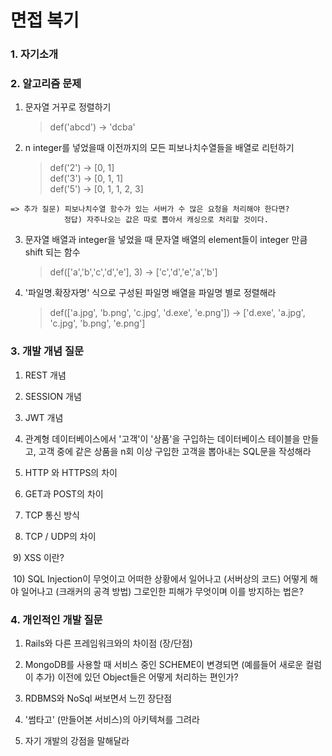 # 면접 복기

### 1. 자기소개

### 2. 알고리즘 문제
  1) 문자열 거꾸로 정렬하기
        > def('abcd') -> 'dcba'

  2) n integer를 넣었을때 이전까지의 모든 피보나치수열들을 배열로 리턴하기
        > def('2') -> [0, 1] <br>
        > def('3') -> [0, 1, 1] <br>
        > def('5') -> [0, 1, 1, 2, 3] <br>

    => 추가 질문) 피보나치수열 함수가 있는 서버가 수 많은 요청을 처리해야 한다면?
                정답) 자주나오는 값은 따로 뽑아서 캐싱으로 처리할 것이다.

  3) 문자열 배열과 integer을 넣었을 때 문자열 배열의 element들이 integer 만큼 shift 되는 함수
        > def(['a','b','c','d','e'], 3) -> ['c','d','e','a','b']

  4) '파일명.확장자명' 식으로 구성된 파일명 배열을 파일명 별로 정렬해라
        > def(['a.jpg', 'b.png', 'c.jpg', 'd.exe', 'e.png']) -> ['d.exe', 'a.jpg', 'c.jpg', 'b.png', 'e.png']

### 3. 개발 개념 질문
  1) REST 개념

  2) SESSION 개념

  3) JWT 개념

  4) 관계형 데이터베이스에서 '고객'이 '상품'을 구입하는 데이터베이스 테이블을 만들고,
    고객 중에 같은 상품을 n회 이상 구입한 고객을 뽑아내는 SQL문을 작성해라

  5) HTTP 와 HTTPS의 차이

  6) GET과 POST의 차이

  7) TCP 통신 방식

  8) TCP / UDP의 차이
  
  9) XSS 이란?
  
  10) SQL Injection이 무엇이고 어떠한 상황에서 일어나고 (서버상의 코드) 어떻게 해야 일어나고 (크래커의 공격 방법) 그로인한 피해가 무엇이며 이를 방지하는 법은?

### 4. 개인적인 개발 질문
  1) Rails와 다른 프레임워크와의 차이점 (장/단점)

  2) MongoDB를 사용할 때 서비스 중인 SCHEME이 변경되면 (예를들어 새로운 컬럼이 추가) 이전에 있던 Object들은 어떻게 처리하는 편인가?

  3) RDBMS와 NoSql 써보면서 느낀 장단점

  4) '썸타고' (만들어본 서비스)의 아키텍쳐를 그려라

  5) 자기 개발의 강점을 말해달라

